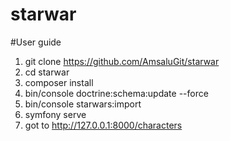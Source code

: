 # starwar

#User guide
1. git clone https://github.com/AmsaluGit/starwar
2. cd starwar
3. composer install
4. bin/console doctrine:schema:update --force
5. bin/console starwars:import
6. symfony serve
7. got to http://127.0.0.1:8000/characters 
